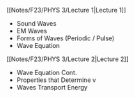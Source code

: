 [[Notes/F23/PHYS 3/Lecture 1|Lecture 1]]
- Sound Waves
- EM Waves
- Forms of Waves (Periodic / Pulse)
- Wave Equation

[[Notes/F23/PHYS 3/Lecture 2|Lecture 2]]
- Wave Equation Cont.
- Properties that Determine v
- Waves Transport Energy
